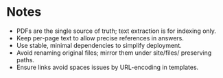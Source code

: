 # Notes

- PDFs are the single source of truth; text extraction is for indexing only.
- Keep per-page text to allow precise references in answers.
- Use stable, minimal dependencies to simplify deployment.
- Avoid renaming original files; mirror them under site/files/ preserving paths.
- Ensure links avoid spaces issues by URL-encoding in templates.